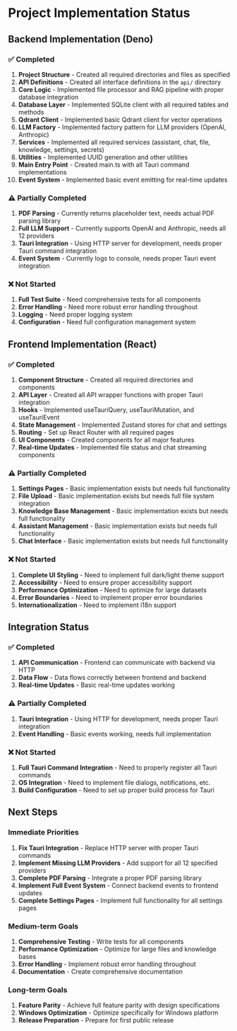 # Project Implementation Status

## Backend Implementation (Deno)

### ✅ Completed
1. **Project Structure** - Created all required directories and files as specified
2. **API Definitions** - Created all interface definitions in the `api/` directory
3. **Core Logic** - Implemented file processor and RAG pipeline with proper database integration
4. **Database Layer** - Implemented SQLite client with all required tables and methods
5. **Qdrant Client** - Implemented basic Qdrant client for vector operations
6. **LLM Factory** - Implemented factory pattern for LLM providers (OpenAI, Anthropic)
7. **Services** - Implemented all required services (assistant, chat, file, knowledge, settings, secrets)
8. **Utilities** - Implemented UUID generation and other utilities
9. **Main Entry Point** - Created main.ts with all Tauri command implementations
10. **Event System** - Implemented basic event emitting for real-time updates

### ⚠️ Partially Completed
1. **PDF Parsing** - Currently returns placeholder text, needs actual PDF parsing library
2. **Full LLM Support** - Currently supports OpenAI and Anthropic, needs all 12 providers
3. **Tauri Integration** - Using HTTP server for development, needs proper Tauri command integration
4. **Event System** - Currently logs to console, needs proper Tauri event integration

### ❌ Not Started
1. **Full Test Suite** - Need comprehensive tests for all components
2. **Error Handling** - Need more robust error handling throughout
3. **Logging** - Need proper logging system
4. **Configuration** - Need full configuration management system

## Frontend Implementation (React)

### ✅ Completed
1. **Component Structure** - Created all required directories and components
2. **API Layer** - Created all API wrapper functions with proper Tauri integration
3. **Hooks** - Implemented useTauriQuery, useTauriMutation, and useTauriEvent
4. **State Management** - Implemented Zustand stores for chat and settings
5. **Routing** - Set up React Router with all required pages
6. **UI Components** - Created components for all major features
7. **Real-time Updates** - Implemented file status and chat streaming components

### ⚠️ Partially Completed
1. **Settings Pages** - Basic implementation exists but needs full functionality
2. **File Upload** - Basic implementation exists but needs full file system integration
3. **Knowledge Base Management** - Basic implementation exists but needs full functionality
4. **Assistant Management** - Basic implementation exists but needs full functionality
5. **Chat Interface** - Basic implementation exists but needs full functionality

### ❌ Not Started
1. **Complete UI Styling** - Need to implement full dark/light theme support
2. **Accessibility** - Need to ensure proper accessibility support
3. **Performance Optimization** - Need to optimize for large datasets
4. **Error Boundaries** - Need to implement proper error boundaries
5. **Internationalization** - Need to implement i18n support

## Integration Status

### ✅ Completed
1. **API Communication** - Frontend can communicate with backend via HTTP
2. **Data Flow** - Data flows correctly between frontend and backend
3. **Real-time Updates** - Basic real-time updates working

### ⚠️ Partially Completed
1. **Tauri Integration** - Using HTTP for development, needs proper Tauri integration
2. **Event Handling** - Basic events working, needs full implementation

### ❌ Not Started
1. **Full Tauri Command Integration** - Need to properly register all Tauri commands
2. **OS Integration** - Need to implement file dialogs, notifications, etc.
3. **Build Configuration** - Need to set up proper build process for Tauri

## Next Steps

### Immediate Priorities
1. **Fix Tauri Integration** - Replace HTTP server with proper Tauri commands
2. **Implement Missing LLM Providers** - Add support for all 12 specified providers
3. **Complete PDF Parsing** - Integrate a proper PDF parsing library
4. **Implement Full Event System** - Connect backend events to frontend updates
5. **Complete Settings Pages** - Implement full functionality for all settings pages

### Medium-term Goals
1. **Comprehensive Testing** - Write tests for all components
2. **Performance Optimization** - Optimize for large files and knowledge bases
3. **Error Handling** - Implement robust error handling throughout
4. **Documentation** - Create comprehensive documentation

### Long-term Goals
1. **Feature Parity** - Achieve full feature parity with design specifications
2. **Windows Optimization** - Optimize specifically for Windows platform
3. **Release Preparation** - Prepare for first public release